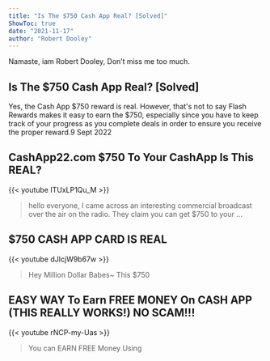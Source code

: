 ```yaml
---
title: "Is The $750 Cash App Real? [Solved]"
ShowToc: true 
date: "2021-11-17"
author: "Robert Dooley" 
---
```


Namaste, iam Robert Dooley, Don’t miss me too much.
## Is The $750 Cash App Real? [Solved]
Yes, the Cash App $750 reward is real. However, that's not to say Flash Rewards makes it easy to earn the $750, especially since you have to keep track of your progress as you complete deals in order to ensure you receive the proper reward.9 Sept 2022

## CashApp22.com $750 To Your CashApp Is This REAL?
{{< youtube ITUxLP1Qu_M >}}
>hello everyone, I came across an interesting commercial broadcast over the air on the radio. They claim you can get $750 to your ...

## $750 CASH APP CARD IS REAL
{{< youtube dJIcjW9b67w >}}
>Hey Million Dollar Babes~ This $750 

## EASY WAY To Earn FREE MONEY On CASH APP (THIS REALLY WORKS!) NO SCAM!!!
{{< youtube rNCP-my-Uas >}}
>You can EARN FREE Money Using 

